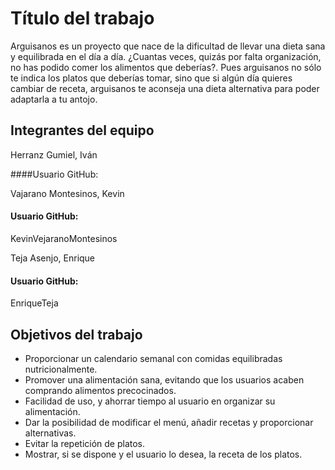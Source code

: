 # Título del trabajo
Arguisanos es un proyecto que nace de la dificultad de llevar una dieta sana y equilibrada en el día a día. ¿Cuantas veces, quizás por falta  organización, no has podido comer los alimentos que deberías?. Pues arguisanos no sólo te indica los platos que deberías tomar, sino que si algún día quieres cambiar de receta, arguisanos te aconseja una dieta alternativa para poder adaptarla a tu antojo. 


## Integrantes del equipo

Herranz Gumiel, Iván

 ####Usuario GitHub:


Vajarano Montesinos, Kevin

 #### Usuario GitHub:

KevinVejaranoMontesinos


Teja Asenjo, Enrique

 #### Usuario GitHub:

EnriqueTeja


## Objetivos del trabajo

  * Proporcionar un calendario semanal con comidas equilibradas nutricionalmente.
  * Promover una alimentación sana, evitando que los usuarios acaben comprando alimentos precocinados.
  * Facilidad de uso, y ahorrar tiempo al usuario en organizar su alimentación.
  * Dar la posibilidad de modificar el menú, añadir recetas y proporcionar alternativas.
  * Evitar la repetición de platos.
  * Mostrar, si se dispone y el usuario lo desea, la receta de los platos.
